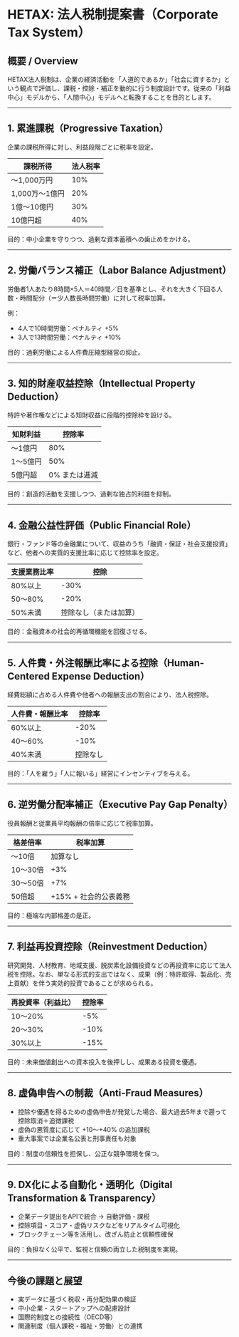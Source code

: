 # HETAX: 法人税制提案書（Corporate Tax System）

## 概要 / Overview

HETAX法人税制は、企業の経済活動を「人道的であるか」「社会に資するか」という観点で評価し、課税・控除・補正を動的に行う制度設計です。従来の「利益中心」モデルから、「人間中心」モデルへと転換することを目的とします。

---

## 1. 累進課税（Progressive Taxation）

企業の課税所得に対し、利益段階ごとに税率を設定。

| 課税所得       | 法人税率 |
| ---------- | ---- |
| ～1,000万円   | 10%  |
| 1,000万～1億円 | 20%  |
| 1億～10億円    | 30%  |
| 10億円超      | 40%  |

目的：中小企業を守りつつ、過剰な資本蓄積への歯止めをかける。

---

## 2. 労働バランス補正（Labor Balance Adjustment）

労働者1人あたり8時間×5人＝40時間／日を基準とし、それを大きく下回る人数・時間配分（＝少人数長時間労働）に対して税率加算。

例：

* 4人で10時間労働：ペナルティ +5%
* 3人で13時間労働：ペナルティ +10%

目的：過剰労働による人件費圧縮型経営の抑止。

---

## 3. 知的財産収益控除（Intellectual Property Deduction）

特許や著作権などによる知財収益に段階的控除枠を設ける。

| 知財利益  | 控除率      |
| ----- | -------- |
| ～1億円  | 80%      |
| 1～5億円 | 50%      |
| 5億円超  | 0% または逓減 |

目的：創造的活動を支援しつつ、過剰な独占的利益を抑制。

---

## 4. 金融公益性評価（Public Financial Role）

銀行・ファンド等の金融業について、収益のうち「融資・保証・社会支援投資」など、他者への実質的支援比率に応じて控除率を設定。

| 支援業務比率 | 控除          |
| ------ | ----------- |
| 80%以上  | -30%        |
| 50〜80% | -20%        |
| 50%未満  | 控除なし（または加算） |

目的：金融資本の社会的再循環機能を回復させる。

---

## 5. 人件費・外注報酬比率による控除（Human-Centered Expense Deduction）

経費総額に占める人件費や他者への報酬支出の割合により、法人税控除。

| 人件費・報酬比率 | 控除率  |
| -------- | ---- |
| 60%以上    | -20% |
| 40〜60%   | -10% |
| 40%未満    | 控除なし |

目的：「人を雇う」「人に報いる」経営にインセンティブを与える。

---

## 6. 逆労働分配率補正（Executive Pay Gap Penalty）

役員報酬と従業員平均報酬の倍率に応じて税率加算。

| 格差倍率   | 税率加算           |
| ------ | -------------- |
| ～10倍   | 加算なし           |
| 10〜30倍 | +3%            |
| 30〜50倍 | +7%            |
| 50倍超   | +15% + 社会的公表義務 |

目的：極端な内部格差の是正。

---

## 7. 利益再投資控除（Reinvestment Deduction）

研究開発、人材教育、地域支援、脱炭素化設備投資などの再投資率に応じて法人税を控除。なお、単なる形式的支出ではなく、成果（例：特許取得、製品化、売上貢献）を伴う実効的投資であることが求められる。

| 再投資率（利益比） | 控除率  |
| --------- | ---- |
| 10〜20%    | -5%  |
| 20〜30%    | -10% |
| 30%以上     | -15% |

目的：未来価値創出への資本投入を後押しし、成果ある投資を優遇。

---

## 8. 虚偽申告への制裁（Anti-Fraud Measures）

* 控除や優遇を得るための虚偽申告が発覚した場合、最大過去5年まで遡って控除取消＋追徴課税
* 虚偽の悪質度に応じて +10～+40% の追加課税
* 重大事案では企業名公表と刑事責任も対象

目的：制度の信頼性を担保し、公正な競争環境を保つ。

---

## 9. DX化による自動化・透明化（Digital Transformation & Transparency）

* 企業データ提出をAPIで統合 → 自動評価・課税
* 控除項目・スコア・虚偽リスクなどをリアルタイム可視化
* ブロックチェーン等を活用し、改ざん防止と信頼性確保

目的：負担なく公平で、監視と信頼の両立した税制度を実現。

---

## 今後の課題と展望

* 実データに基づく税収・再分配効果の検証
* 中小企業・スタートアップへの配慮設計
* 国際的制度との接続性（OECD等）
* 関連制度（個人課税・福祉・労働）との連携
